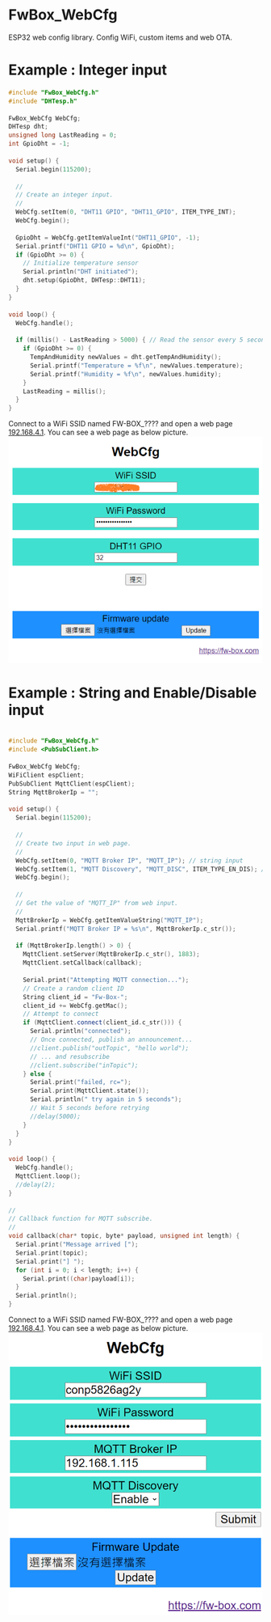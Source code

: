 # FwBox_WebCfg
ESP32 web config library. Config WiFi, custom items and web OTA.

# Example : Integer input
```cpp
#include "FwBox_WebCfg.h"
#include "DHTesp.h"

FwBox_WebCfg WebCfg;
DHTesp dht;
unsigned long LastReading = 0;
int GpioDht = -1;

void setup() {
  Serial.begin(115200);

  //
  // Create an integer input.
  //
  WebCfg.setItem(0, "DHT11 GPIO", "DHT11_GPIO", ITEM_TYPE_INT);
  WebCfg.begin();

  GpioDht = WebCfg.getItemValueInt("DHT11_GPIO", -1);
  Serial.printf("DHT11 GPIO = %d\n", GpioDht);
  if (GpioDht >= 0) {
    // Initialize temperature sensor
    Serial.println("DHT initiated");
    dht.setup(GpioDht, DHTesp::DHT11);
  }
}

void loop() {
  WebCfg.handle();
  
  if (millis() - LastReading > 5000) { // Read the sensor every 5 seconds.
    if (GpioDht >= 0) {
      TempAndHumidity newValues = dht.getTempAndHumidity();
      Serial.printf("Temperature = %f\n", newValues.temperature);
      Serial.printf("Humidity = %f\n", newValues.humidity);
    }
    LastReading = millis();
  }
}
```

Connect to a WiFi SSID named FW-BOX_???? and open a web page [192.168.4.1](http://192.168.4.1 "192.168.4.1"). You can see a web page as below picture.
[![FwBox_WebCfg](https://github.com/fw-box/FwBox_WebCfg/blob/main/examples/Config_DHT11_GPIO/FwBox_WebCfg_web_page_Config_DHT11_GPIO.png?raw=true "FwBox_WebCfg")](https://github.com/fw-box/FwBox_WebCfg/blob/main/examples/Config_DHT11_GPIO/FwBox_WebCfg_web_page_Config_DHT11_GPIO.png?raw=true "FwBox_WebCfg")


# Example : String and Enable/Disable input
```cpp

#include "FwBox_WebCfg.h"
#include <PubSubClient.h>

FwBox_WebCfg WebCfg;
WiFiClient espClient;
PubSubClient MqttClient(espClient);
String MqttBrokerIp = "";

void setup() {
  Serial.begin(115200);

  //
  // Create two input in web page.
  //
  WebCfg.setItem(0, "MQTT Broker IP", "MQTT_IP"); // string input
  WebCfg.setItem(1, "MQTT Discovery", "MQTT_DISC", ITEM_TYPE_EN_DIS); // enable/disable select input
  WebCfg.begin();

  //
  // Get the value of "MQTT_IP" from web input.
  //
  MqttBrokerIp = WebCfg.getItemValueString("MQTT_IP");
  Serial.printf("MQTT Broker IP = %s\n", MqttBrokerIp.c_str());

  if (MqttBrokerIp.length() > 0) {
    MqttClient.setServer(MqttBrokerIp.c_str(), 1883);
    MqttClient.setCallback(callback);

    Serial.print("Attempting MQTT connection...");
    // Create a random client ID
    String client_id = "Fw-Box-";
    client_id += WebCfg.getMac();
    // Attempt to connect
    if (MqttClient.connect(client_id.c_str())) {
      Serial.println("connected");
      // Once connected, publish an announcement...
      //client.publish("outTopic", "hello world");
      // ... and resubscribe
      //client.subscribe("inTopic");
    } else {
      Serial.print("failed, rc=");
      Serial.print(MqttClient.state());
      Serial.println(" try again in 5 seconds");
      // Wait 5 seconds before retrying
      //delay(5000);
    }
  }
}

void loop() {
  WebCfg.handle();
  MqttClient.loop();
  //delay(2);
}

//
// Callback function for MQTT subscribe.
//
void callback(char* topic, byte* payload, unsigned int length) {
  Serial.print("Message arrived [");
  Serial.print(topic);
  Serial.print("] ");
  for (int i = 0; i < length; i++) {
    Serial.print((char)payload[i]);
  }
  Serial.println();
}
```

Connect to a WiFi SSID named FW-BOX_???? and open a web page [192.168.4.1](http://192.168.4.1 "192.168.4.1"). You can see a web page as below picture.
[![FwBox_WebCfg](https://github.com/fw-box/FwBox_WebCfg/blob/main/examples/Config_MqttBrokerIp/FwBox_WebCfg_web_page_Config_MqttBrokerIp.png?raw=true "FwBox_WebCfg")](https://github.com/fw-box/FwBox_WebCfg/blob/main/examples/Config_MqttBrokerIp/FwBox_WebCfg_web_page_Config_MqttBrokerIp.png?raw=true "FwBox_WebCfg")

